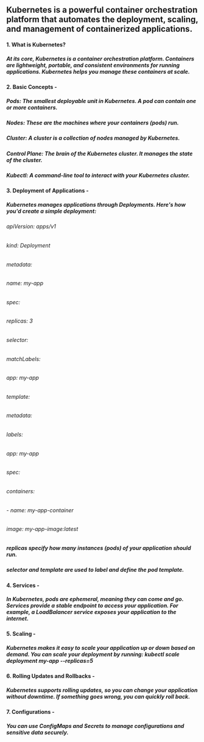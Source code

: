 ## Kubernetes is a powerful container orchestration platform that automates the deployment, scaling, and management of containerized applications.

#### 1. What is Kubernetes?

##### At its core, Kubernetes is a container orchestration platform. Containers are lightweight, portable, and consistent environments for running applications. Kubernetes helps you manage these containers at scale.

#### 2. Basic Concepts - 

##### Pods: The smallest deployable unit in Kubernetes. A pod can contain one or more containers.
##### Nodes: These are the machines where your containers (pods) run.
##### Cluster: A cluster is a collection of nodes managed by Kubernetes.
##### Control Plane: The brain of the Kubernetes cluster. It manages the state of the cluster.
##### Kubectl: A command-line tool to interact with your Kubernetes cluster.

#### 3. Deployment of Applications -

##### Kubernetes manages applications through Deployments. Here's how you'd create a simple deployment:
###### apiVersion: apps/v1
###### kind: Deployment
###### metadata:
######   name: my-app
###### spec:
######   replicas: 3
######   selector:
######     matchLabels:
######       app: my-app
######   template:
######     metadata:
######       labels:
######         app: my-app
######     spec:
######       containers:
######       - name: my-app-container
######         image: my-app-image:latest

##### replicas specify how many instances (pods) of your application should run.
##### selector and template are used to label and define the pod template.

#### 4. Services -

##### In Kubernetes, pods are ephemeral, meaning they can come and go. Services provide a stable endpoint to access your application. For example, a LoadBalancer service exposes your application to the internet.

#### 5. Scaling -

##### Kubernetes makes it easy to scale your application up or down based on demand. You can scale your deployment by running: kubectl scale deployment my-app --replicas=5

#### 6. Rolling Updates and Rollbacks -

##### Kubernetes supports rolling updates, so you can change your application without downtime. If something goes wrong, you can quickly roll back.

#### 7. Configurations -

##### You can use ConfigMaps and Secrets to manage configurations and sensitive data securely.
